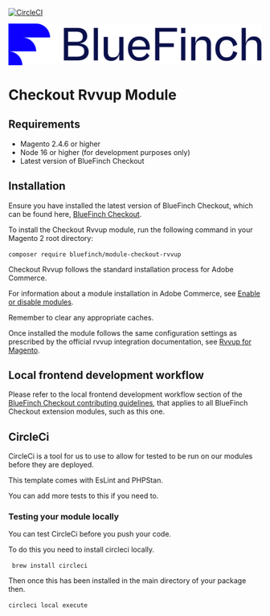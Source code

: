 [![CircleCI](https://dl.circleci.com/status-badge/img/gh/BlueFinchCommerce/module-checkout-rvvup/tree/develop.svg?style=svg)](https://dl.circleci.com/status-badge/redirect/gh/BlueFinchCommerce/module-checkout-rvvup/tree/develop)

![Checkout Powered by BlueFinch](./assets/logo.svg)

# Checkout Rvvup Module

## Requirements

- Magento 2.4.6 or higher
- Node 16 or higher (for development purposes only)
- Latest version of BlueFinch Checkout

## Installation

Ensure you have installed the latest version of BlueFinch Checkout, which can be found here, [BlueFinch Checkout](https://github.com/bluefinchcommerce/module-checkout).

To install the Checkout Rvvup module, run the following command in your Magento 2 root directory:

``` composer require bluefinch/module-checkout-rvvup ```

Checkout Rvvup follows the standard installation process for Adobe Commerce.

For information about a module installation in Adobe Commerce, see [Enable or disable modules](https://experienceleague.adobe.com/en/docs/commerce-operations/installation-guide/tutorials/manage-modules).

Remember to clear any appropriate caches.

Once installed the module follows the same configuration settings as prescribed by the official rvvup integration documentation, see [Rvvup for Magento](https://help.rvvup.com/hc/en-gb/articles/13742786115217-Rvvup-for-Magento-Installation-Guide).

## Local frontend development workflow

Please refer to the local frontend development workflow section of the [BlueFinch Checkout contributing guidelines](https://github.com/BlueFinchCommerce/module-checkout/blob/main/.github/CONTRIBUTING.md), that applies to all BlueFinch Checkout extension modules, such as this one.

## CircleCi

CircleCi is a tool for us to use to allow for tested to be run on our modules before they are deployed.

This template comes with EsLint and PHPStan.

You can add more tests to this if you need to.


### Testing your module locally

You can test CircleCi before you push your code.

To do this you need to install circleci locally.

``` brew install circleci```

Then once this has been installed in the main directory of your package then.

```circleci local execute```
